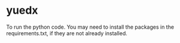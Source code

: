 # yuedx

To run the python code. You may need to install the packages in the requirements.txt, if they are not already installed.


